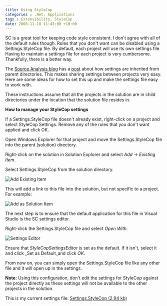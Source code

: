 ```yaml
---
title: Using StyleCop
categories : .Net, Applications
tags : Extensibility, StyleCop
date: 2008-11-18 11:45:00 +10:00
---
```


 SC is a great tool for keeping code style consistent. I don't agree with all of the default rules though. Rules that you don't want can be disabled using a Settings.StyleCop file. By default, each project will use its own settings file. Having to maintain a settings file for each project is very cumbersome. Thankfully, there is a better way. 

 The [Source Analysis blog][0] has a [post][1] about how settings are inherited from parent directories. This makes sharing settings between projects very easy. Here are some ideas for how to set this up and make the settings file easy to work with. 

 These instructions assume that all the projects in the solution are in child directories under the location that the solution file resides in. 

**How to manage your StyleCop settings**

 If a Settings.StyleCop file doesn't already exist, right-click on a project and select StyleCop Settings. Remove any of the rules that you don't want applied and click OK. 

 Open Windows Explorer for that project and move the Settings.StyleCop file into the parent (solution) directory. 

 Right-click on the solution in Solution Explorer and select _Add -&gt; Existing Item_. 

 Select Settings.StyleCop from the solution directory. 

![Add Existing Item][2]

 This will add a link to this file into the solution, but not specific to a project. For example: 

![Add as Solution Item][3]

 The next step is to ensure that the default application for this file in Visual Studio is the SC settings editor. 

 Right-click the Settings.StyleCop file and select _Open With_. 

![Settings Editor][4]

 Ensure that _StyleCopSettingsEditor_ is set as the default. If it isn't, select it and click _Set as Default_and click _OK_. 

 From now on, you can simply open the Settings.StyleCop file like any other file and it will open up in the settings. 

**Note:** Using this configuration, don't edit the settings for StyleCop against the project directly as these settings will not be available to the other projects in the solution. 

 This is my current settings file: [Settings.StyleCop (2.94 kb)][5]

[0]: http://blogs.msdn.com/sourceanalysis
[1]: http://blogs.msdn.com/sourceanalysis/pages/sharing-source-analysis-settings-across-projects.aspx
[2]: //files/WindowsLiveWriter/UsingStyleCop_A0CF/image_3.png
[3]: //files/WindowsLiveWriter/UsingStyleCop_A0CF/image_6.png
[4]: //files/WindowsLiveWriter/UsingStyleCop_A0CF/image_9.png
[5]: /files/2008%2f11%2fSettings.StyleCop
